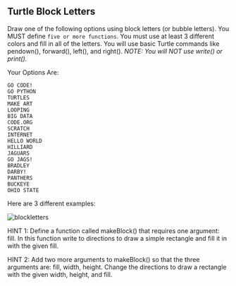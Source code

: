 Turtle Block Letters
---

Draw one of the following options using block letters (or bubble letters). You MUST define `five or more functions`. You must use at least 3 different colors and fill in all of the letters. You will use basic Turtle commands like pendown(), forward(), left(), and right(). *NOTE: You will NOT use write() or print().*

Your Options Are:
```
GO CODE!
GO PYTHON
TURTLES
MAKE ART
LOOPING
BIG DATA
CODE.ORG
SCRATCH
INTERNET
HELLO WORLD
HILLIARD
JAGUARS
GO JAGS!
BRADLEY
DARBY!
PANTHERS
BUCKEYE
OHIO STATE
```
Here are 3 different examples:

![blockletters](https://bradleycodeu.github.io/apcsp/turtleart/blockletters.jpg)

HINT 1: Define a function called makeBlock() that requires one argument: fill. In this function write to directions to draw a simple rectangle and fill it in with the given fill.

HINT 2: Add two more arguments to makeBlock() so that the three arguments are: fill, width, height. Change the directions to draw a rectangle with the given width, height, and fill.